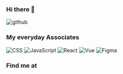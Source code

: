 ### Hi there 👋

![github](https://user-images.githubusercontent.com/37444245/87726167-22df1800-c7dc-11ea-85c6-cbb756b5669d.gif)

### My everyday Associates
![CSS](https://raw.githubusercontent.com/tanisha03/tanisha03/master/icons/css.png) ![JavaScript](https://raw.githubusercontent.com/tanisha03/tanisha03/master/icons/js.png) ![React](https://raw.githubusercontent.com/tanisha03/tanisha03/master/icons/react.png) ![Vue](https://raw.githubusercontent.com/tanisha03/tanisha03/master/icons/vue.png) ![Figma](https://raw.githubusercontent.com/tanisha03/tanisha03/master/icons/figma.png)

### Find me at
